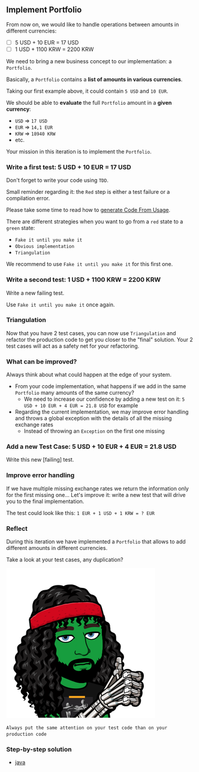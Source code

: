 ## Implement Portfolio

From now on, we would like to handle operations between amounts in different currencies:
- [ ] 5 USD + 10 EUR = 17 USD
- [ ] 1 USD + 1100 KRW = 2200 KRW

We need to bring a new business concept to our implementation: a `Portfolio`.

Basically, a `Portfolio` contains a **list of amounts in various currencies**. 

Taking our first example above, it could contain `5 USD` and `10 EUR`.

We should be able to **evaluate** the full `Portfolio` amount in a **given currency**:
- `USD` => `17 USD`
- `EUR` => `14,1 EUR`
- `KRW` => `18940 KRW`
- etc.

Your mission in this iteration is to implement the `Portfolio`.

### Write a first test: 5 USD + 10 EUR = 17 USD
Don't forget to write your code using `TDD`.

Small reminder regarding it: the `Red` step is either a test failure or a compilation error.

Please take some time to read how to [generate Code From Usage](https://xtrem-tdd.netlify.app/Flavours/generate-code-from-usage).

There are different strategies when you want to go from a `red` state to a `green` state:
- `Fake it until you make it`
- `Obvious implementation`
- `Triangulation`

We recommend to use `Fake it until you make it` for this first one.

### Write a second test: 1 USD + 1100 KRW = 2200 KRW
Write a new failing test.

Use `Fake it until you make it` once again.

### Triangulation
Now that you have 2 test cases, you can now use `Triangulation` and refactor the production code to get you closer to the "final" solution.
Your 2 test cases will act as a safety net for your refactoring.

### What can be improved?
Always think about what could happen at the edge of your system.

- From your code implementation, what happens if we add in the same `Portfolio` many amounts of the same currency?
  - We need to increase our confidence by adding a new test on it: `5 USD + 10 EUR + 4 EUR = 21.8 USD` for example
- Regarding the current implementation, we may improve error handling and throws a global exception with the details of all the missing exchange rates
  - Instead of throwing an `Exception` on the first one missing

### Add a new Test Case: 5 USD + 10 EUR + 4 EUR = 21.8 USD
Write this new [failing] test.

### Improve error handling
If we have multiple missing exchange rates we return the information only for the first missing one...
Let's improve it: write a new test that will drive you to the final implementation.

The test could look like this: `1 EUR + 1 USD + 1 KRW = ? EUR`

### Reflect
During this iteration we have implemented a `Portfolio` that allows to add different amounts in different currencies. 

Take a look at your test cases, any duplication?

![Generate code from usage](../../docs/img/generate-code.png)

`Always put the same attention on your test code than on your production code`

### Step-by-step solution
- [java](../step-by-steps/02.portfolio.md)